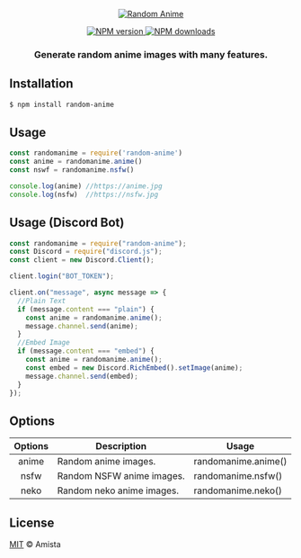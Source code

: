 <p align="center">
  <a href="https://www.npmjs.com/package/random-anime">
    <img src="https://cdn.discordapp.com/attachments/666573321894232095/690961950527717456/random-anime.png" alt="Random Anime">
  </a>
</p>
<p align="center">
  <a href="https://www.npmjs.com/package/random-anime"><img src="https://img.shields.io/npm/v/random-anime.svg?maxAge=3600" alt="NPM version" />
  </a>
  <a href="https://www.npmjs.com/package/random-anime"><img src="https://img.shields.io/npm/dt/random-anime.svg?maxAge=3600" alt="NPM downloads" />
   </a>
</p>
<h3 align="center"><strong>Generate random anime images with many features.</strong></h3>

## Installation
```bash
$ npm install random-anime
```

## Usage
```javascript
const randomanime = require('random-anime')
const anime = randomanime.anime()
const nswf = randomanime.nsfw()

console.log(anime) //https://anime.jpg
console.log(nsfw)  //https://nsfw.jpg
```

## Usage (Discord Bot)
```javascript
const randomanime = require("random-anime");
const Discord = require("discord.js");
const client = new Discord.Client();

client.login("BOT_TOKEN");

client.on("message", async message => {
  //Plain Text
  if (message.content === "plain") {
    const anime = randomanime.anime();
    message.channel.send(anime);
  }
  //Embed Image
  if (message.content === "embed") {
    const anime = randomanime.anime();
    const embed = new Discord.RichEmbed().setImage(anime);
    message.channel.send(embed);
  }
});
```

## Options
**Options** | **Description** | **Usage**
:---: | --- | ---
anime | Random anime images. | randomanime.anime()
nsfw | Random NSFW anime images. | randomanime.nsfw()
neko | Random neko anime images. | randomanime.neko()

## License
[MIT](https://github.com/amistaa/random-anime/blob/master/LICENSE) © Amista
